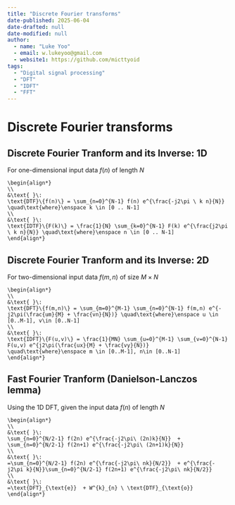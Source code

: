 ```yaml
---
title: "Discrete Fourier transforms"
date-published: 2025-06-04
date-drafted: null
date-modified: null
author:
  - name: "Luke Yoo"
  - email: w.lukeyoo@gmail.com
  - website1: https://github.com/micttyoid
tags:
  - "Digital signal processing"
  - "DFT"
  - "IDFT"
  - "FFT"
---
```


# Discrete Fourier transforms

## Discrete Fourier Tranform and its Inverse: 1D

For one-dimensional input data $f(n)$ of length $N$

```[latex]
\begin{align*}
\\
&\text{ }\: 
\text{DTF}\{f(n)\} = \sum_{n=0}^{N-1} f(n) e^{\frac{-j2\pi \ k n}{N}} \quad\text{where}\enspace k \in [0 .. N-1]
\\
&\text{ }\:
\text{IDTF}\{F(k)\} = \frac{1}{N} \sum_{k=0}^{N-1} F(k) e^{\frac{j2\pi \ k n}{N}} \quad\text{where}\enspace n \in [0 .. N-1]
\end{align*}
```

## Discrete Fourier Tranform and its Inverse: 2D

For two-dimensional input data $f(m,n)$ of size $M \times N$

```[latex]
\begin{align*}
\\
&\text{ }\:
\text{DFT}\{f(m,n)\} = \sum_{m=0}^{M-1} \sum_{n=0}^{N-1} f(m,n) e^{-j2\pi(\frac{um}{M} + \frac{vn}{N})} \quad\text{where}\enspace u \in [0..M-1], v\in [0..N-1]
\\
&\text{ }\:
\text{IDFT}\{F(u,v)\} = \frac{1}{MN} \sum_{u=0}^{M-1} \sum_{v=0}^{N-1} F(u,v) e^{j2\pi(\frac{ux}{M} + \frac{vy}{N})} \quad\text{where}\enspace m \in [0..M-1], n\in [0..N-1]
\end{align*}
```

## Fast Fourier Tranform (Danielson-Lanczos lemma)

Using the 1D DFT, given the input data $f(n)$ of length $N$

```[latex]
\begin{align*}
\\
&\text{ }\: 
\sum_{n=0}^{N/2-1} f(2n) e^{\frac{-j2\pi\ (2n)k}{N}}  + \sum_{n=0}^{N/2-1} f(2n+1) e^{\frac{-j2\pi\ (2n+1)k}{N}}
\\
&\text{ }\: 
=\sum_{n=0}^{N/2-1} f(2n) e^{\frac{-j2\pi\ nk}{N/2}}  + e^{\frac{-j2\pi k}{N}}\sum_{n=0}^{N/2-1} f(2n+1) e^{\frac{-j2\pi\ nk}{N/2}}
\\
&\text{ }\:
=\text{DFT}_{\text{e}}  + W^{k}_{n} \ \text{DTF}_{\text{o}}
\end{align*}
```
